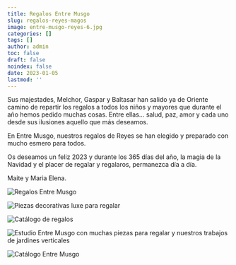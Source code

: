 ```yaml
---
title: Regalos Entre Musgo
slug: regalos-reyes-magos
image: entre-musgo-reyes-6.jpg
categories: []
tags: []
author: admin
toc: false
draft: false
noindex: false
date: 2023-01-05
lastmod: ''
---
```

Sus majestades, Melchor, Gaspar y Baltasar han salido ya de Oriente camino de repartir los regalos a todos los niños y mayores que durante el año hemos pedido muchas cosas. Entre ellas… salud, paz, amor y cada uno desde sus ilusiones aquello que más deseamos.

En Entre Musgo, nuestros regalos de Reyes se han elegido y preparado con mucho esmero para todos.

Os deseamos un feliz 2023 y durante los 365 días del año, la magia de la Navidad y el placer de regalar y regalaros, permanezca día a día.

Maite y Maria Elena.

![](entre-musgo-reyes-2.jpg "Regalos Entre Musgo")

![](entre-musgo-reyes-4.jpg "Piezas decorativas luxe para regalar")

![](entre-musgo-reyes-8.jpg "Catálogo de regalos")

![](entre-musgo-reyes-9.jpg "Estudio Entre Musgo con muchas piezas para regalar y nuestros trabajos de jardines verticales")

![](entre-musgo-reyes-5.jpg "Catálogo Entre Musgo")
